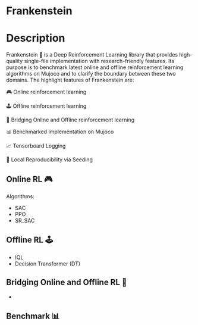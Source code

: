 # Frankenstein

# Description
Frankenstein 🧟 is a Deep Reinforcement Learning library that provides high-quality single-file implementation with research-friendly features. Its purpose is to benchmark latest online and offline reinforcement learning algorithms on Mujoco and to clarify the boundary between these two domains.
The highlight features of Frankenstein are:

🎮 Online reinforcement learning 

🕹️ Offline reinforcement learning

🌉 Bridging Online and Offline reinforcement learning

📊 Benchmarked Implementation on Mujoco

📈 Tensorboard Logging

🌱 Local Reproducibility via Seeding

## Online RL 🎮
Algorithms:
- SAC
- PPO
- SR_SAC


## Offline RL 🕹️
- IQL
- Decision Transformer (DT)

## Bridging Online and Offline RL 🌉
- 

## Benchmark 📊

